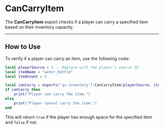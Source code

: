 # CanCarryItem

The **CanCarryItem** export checks if a player can carry a specified item based on their inventory capacity.

***

## How to Use

To verify if a player can carry an item, use the following code:

```lua
local playerSource = 1 -- Replace with the player's source ID
local itemName = "water_bottle"
local itemCount = 5

local canCarry = exports['qs-inventory']:CanCarryItem(playerSource, itemName, itemCount)
if canCarry then
    print("Player can carry the item.")
else
    print("Player cannot carry the item.")
end
```

This will return `true` if the player has enough space for the specified item and `false` if not.
